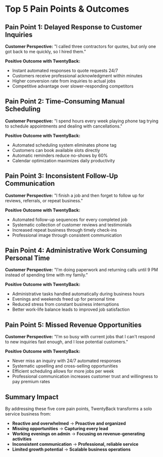 # Top 5 Pain Points & Outcomes

## Pain Point 1: Delayed Response to Customer Inquiries
**Customer Perspective:** "I called three contractors for quotes, but only one got back to me quickly, so I hired them."

**Positive Outcome with TwentyBack:** 
- Instant automated responses to quote requests 24/7
- Customers receive professional acknowledgment within minutes
- Higher conversion rate from inquiries to actual jobs
- Competitive advantage over slower-responding competitors

## Pain Point 2: Time-Consuming Manual Scheduling
**Customer Perspective:** "I spend hours every week playing phone tag trying to schedule appointments and dealing with cancellations."

**Positive Outcome with TwentyBack:**
- Automated scheduling system eliminates phone tag
- Customers can book available slots directly
- Automatic reminders reduce no-shows by 60%
- Calendar optimization maximizes daily productivity

## Pain Point 3: Inconsistent Follow-Up Communication
**Customer Perspective:** "I finish a job and then forget to follow up for reviews, referrals, or repeat business."

**Positive Outcome with TwentyBack:**
- Automated follow-up sequences for every completed job
- Systematic collection of customer reviews and testimonials
- Increased repeat business through timely check-ins
- Professional image through consistent communication

## Pain Point 4: Administrative Work Consuming Personal Time
**Customer Perspective:** "I'm doing paperwork and returning calls until 9 PM instead of spending time with my family."

**Positive Outcome with TwentyBack:**
- Administrative tasks handled automatically during business hours
- Evenings and weekends freed up for personal time
- Reduced stress from constant business interruptions
- Better work-life balance leads to improved job satisfaction

## Pain Point 5: Missed Revenue Opportunities
**Customer Perspective:** "I'm so busy with current jobs that I can't respond to new inquiries fast enough, and I lose potential customers."

**Positive Outcome with TwentyBack:**
- Never miss an inquiry with 24/7 automated responses
- Systematic upselling and cross-selling opportunities
- Efficient scheduling allows for more jobs per week
- Professional communication increases customer trust and willingness to pay premium rates

## Summary Impact

By addressing these five core pain points, TwentyBack transforms a solo service business from:
- **Reactive and overwhelmed** → **Proactive and organized**
- **Missing opportunities** → **Capturing every lead**
- **Working evenings on admin** → **Focusing on revenue-generating activities**
- **Inconsistent communication** → **Professional, reliable service**
- **Limited growth potential** → **Scalable business operations**

